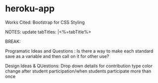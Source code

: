 # heroku-app

Works Cited:
Bootstrap for CSS Styling

NOTES:
update tabTitles: |<%=tabTitle%>

BREAK:



Programatic Ideas and Questions :
Is there a way to make each standard save as a variable and then call on it for other use?

Design Ideas & QUestions:
Drop down details for contribution type
color change after student participation/when students participate more than once 
